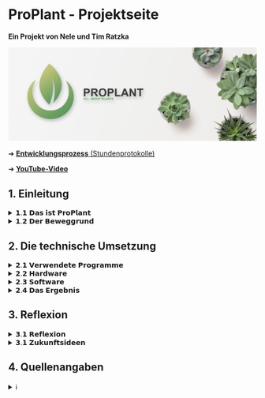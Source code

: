 # ProPlant - Projektseite
**Ein Projekt von Nele und Tim Ratzka**

<img src="images/proplant_banner.png" width="1200" alt="Proplant-Banner">

➜ <a href="https://github.com/NTCR7/ProPlant/blob/main/Studenprotokoll.md">**Entwicklungsprozess** (Stundenprotokolle)</a>

➜ <a href="https://youtu.be/4X6rJNSYpKE">**YouTube-Video**</a> 

## 1. Einleitung
<details>
<summary>𝟭.𝟭 𝗗𝗮𝘀 𝗶𝘀𝘁 𝗣𝗿𝗼𝗣𝗹𝗮𝗻𝘁</summary>
Mit ProPlant haben wir ein Produkt entwickelt, welches für die Überwachung der Gesundheit von Zimmerpflanzen zuständig ist. Dementsprechend wurde ProPlant mit verschiedenen Sensoren ausgestattet, um Daten zu überwachen. 
 
Besonders die Zufuhr von Wasser ist essenziell für das Überleben einer Pflanze. Es ist verantwortlich für den Zelldruck, den Nährstofftransport und stellt einen Bestandteil der Fotosynthese dar. ProPlant verfügt daher über einen Bodenfeuchtigkeitssensor, der entsprechende Daten sammelt. 
 
Ebenso bildet die Luft einen entscheidenen Einflussfaktor ab, den es zu regulieren gilt. Das Produkt überwacht daher die Temperatur, die Feuchtigkeit und den CO₂-Gehalt der Umgebung. So kann ein Vertrocknen oder Schimmel rechtzeitig verhindert werden. Der CO₂-Gehalt ist für die menschliche Gesundheit zu überwachen. Nämlich kann die Pflanze bei Nacht ohne Licht keine Fotosynthese betreiben, sondern sichert ihre Energiezufuhr durch Zellatmung. Dabei entsteht CO₂ als Abfallprodukt. Hegt man als besonderer Pflanzenliebhaber mehrere Pflanzen zuhause ohne regelmäßig durchzulüften, kann der erhöhte CO₂-Gehalt für den Menschen ungesund werden. Auch genrell ist der CO₂-Gehalt in der Luft für uns Menschen wichtig.

Anschließend bewertet ProPlant die Pflanzenwerte als gut oder schlecht. Der jeweilige Status wird anschließend auf einem Display wiedergegeben. So kann der Benutzer die Situation richtig einschätzen und festellen, wenn Handlungsbedarf besteht.
</details>


<details>
<summary>𝟭.𝟮 𝗗𝗲𝗿 𝗕𝗲𝘄𝗲𝗴𝗴𝗿𝘂𝗻𝗱</summary>
Wir leben in einer modernisierten Welt, die beständig nach Innovation und Verbesserung strebt. Bahnbrechende Erkenntnisse werden schnell in den Alltag eines Jeden 
integriert, sodass der Mensch lernen muss, sich diesen anzupassen. Gesundheit, Wohlstand oder auch die Möglichkeit nach Großem zu streben, sind positive Errungenschaften, die sich für einen grossen Teil der Gesellschaft als selbstverständlich etabliert haben.

Viel bedeutsamer ist hingegen die menschliche Augabe und Verpflichtung, sich manchen Umständen dieser Innovation zu beugen. Unteranderm muss das Individuum immer 
schneller und besser funktionieren, während es sich einem Grossenganzen fügt. 
Die Bereitschaft dem nachzugehen, muss jeder Mensch verkörpern, der in unserer Leistungsgesellschaft einen Platz einnehmen will. Somit ensteht jedoch für viele ein Alltag geprägt von Stress. Denn in unserer Welt wird Zeit zur neuen Kostbarkeit. Oft drängt es uns daher zu einer Auszeit von genau diesem Alltag. Wir wollen dieser lauten, vorbeirauschenden Welt entkommen. 

ProPlant - unser Projekt, beschäftigt sich mit einem Aspekt, um dieser Problematik der modernen Welt entgegzuwirken und zu entlasten. Zahlreiche Studien haben bewiesen, dass sich Pflanzen positiv auf die psychische Gesundheit auswirken. Sie erinnern uns an die Natur, welche das genaue Gegenteil einer grauen und gehetzten Arbeitswelt ist. Nicht ohne Grund lindert der Anblick von Pflanzen also Stress. Dies ist eine Option, sich der modernisierten Welt zu entziehen. 

Doch wie bereits angsprochen, ist ein großes Problem unsere Zeit. Manchmal scheint man einfach nie genug zu schaffen. Und dann soll noch Zeit sein, sich 
um eine Pflaze zu kümmern? Mit ProPlant wollen wir diesen Störfaktor ausklammern und einen Helfer bereitstellen. Denn ProPlant sammelt sorgfältig alle Daten, die
über die Gesundheit einer Pflaze bestimmen und wertet diese zuverlässig aus. So weiß der Besitzer nach einem Blick auf das Display, ob die Pflanze beispielsweise Wasser nötig hat. Schnell und unkompliziert.

Uns war es wichtig, mit unserem Projekt Impulse zu setzen in Richtung einer Innovation, die den Alltag erleichtert. Denn auch solche Errungenschaften sollten in der 
Gesellschaft integriert werden.
</details>



## 2. Die technische Umsetzung
<details>
<summary>𝟮.𝟭 𝗩𝗲𝗿𝘄𝗲𝗻𝗱𝗲𝘁𝗲 𝗣𝗿𝗼𝗴𝗿𝗮𝗺𝗺𝗲</summary>

#### <a href="https://www.arduino.cc/"><img src="images/arduino_logo.png" width="25" alt="Arduino-Logo"></a></a> *Die Grundlage - der Arduino*
Das Fundament unseres Projektes stellt der Arduino UNO dar, denn ProPlant ist ein Physical computing Projekt. Vereinfacht involviert Physical computing interaktive
Systeme, die die Welt wahrnehmen und auf sie reagieren. Die Sensoren sammeln in unserem Fall Daten über eine Pflanze und  gegben sie an das System weiter. Dadurch wird
eine Reaktion ausgelöst. ProPlant zeigt nach der Auswertung dementsprechend einen Status auf dem Display an. Der Arduino vereint deshalb Soft- und Hardware. 

Die <a href="https://store.arduino.cc/products/arduino-uno-rev3">Hardware</a> besteht aus einer Platine mit Mikrocontroller, dem Herz des Boards. Diesen gilt es anzusteuern. Dies ist durch die 14 "Digital"-Pins und  6 "Analog"-Pins 
möglich, die für Signaleingänge und -ausgänge zuständig sind. Um den Mikrocontroller per Software zu programmieren und die Daten zu übertragen, ist ein USB-Anschluss
vorhanden, welcher mit einem Pc verbunden werden kann. 

Die <a href="https://www.arduino.cc/en/software">Arduino-Software</a> stellt die andere Hauptkompenente dar. Diese kann durch Programmiersprachen, angeleht an C, C++ und Java, genutzt werden.

#### <a href="https://fritzing.org/"><img src="https://upload.wikimedia.org/wikipedia/commons/c/c1/Fritzing_Software_Logo_Batch.png" width="20" alt="Fritzing-Logo"></a><a href="https://fritzing.org/"> *fritzing*</a>
Physical-Computing Projekte erfordern die richtige Verkabelung der einzelnen Komponenten, um zu funktionieren. Jedoch ist jedes Projekt anderes und benötigt eine
individuelle Umsetzung, um auf die Bedürfnisse zugeschnitten zu sein. Bei komplexeren Projekten kann die eigene Schaltung schnell unübersichtlich und verkompliziert werden. Fritzing unterstützt dabei die digitale Visualisierung der Verkabelungen und wirkt so als Ordnungsfaktor. Aus einer Vielzahl elektronischer Bauteile kann die Schaltung am PC vorgefertigt und veranschaulicht werden. Somit dient die freie Software auch als Dokumentationstool.

#### <a href="https://github.com/"><img src="https://is4-ssl.mzstatic.com/image/thumb/Purple122/v4/f3/01/f2/f301f26d-fe81-18c0-5684-c80369b7d9af/AppIcon-0-1x_U007emarketing-0-7-0-85-220.png/350x350.png?" width="20" alt="GitHub-Logo"></a><a href="https://github.com/"> *GitHub*</a>
Github dient zur Softwareverwaltung und lässt sich gleichzetig als soziales Netzwerk für Entwickler charakterisieren. Somit wird die zeitgleiche Zusammenarbeit an Projekten und das Festhalten der Ergebnisse möglich. Für unser Projekt erfolgte die Dokumentation in Form von Stundenprotokollen und die Plattform diente zur Projektdarstellung.
 
</details>



<details>
<summary>𝟮.𝟮 𝗛𝗮𝗿𝗱𝘄𝗮𝗿𝗲</summary>
Die Hardware besteht bei ProPlant aus dem Arduino UNO, den Sensoren, einem LCD Display und einem Taster. Die Integrierung der einzelnen Bestandteile und ihre Verkabelung wird im Folgenden näher erleutert.
  
#### <a href="https://www.reichelt.de/de/de/entwicklerboards-feuchtesensor-bodenfeuchte--debo-cap-sens-p223620.html?PROVID=2788&gclid=EAIaIQobChMIpLGoyrO1-wIV7hkGAB0JYw15EAQYAyABEgJH_vD_BwE&&r=1">*Der Bodenfeuchtigkeitssensor (Capacitive Soil Moisture Sensor v2.0)*</a>
Dieser Sensor macht sich den dielektrischen Kontrast zwischen Wasser und Boden zu Nutze. Dabei wird die Kapazität der Erde gemessen, die sich durch Feuchtigkeit
verändert. Dies wird dann zu einem Wert umgewandelt, den der Arduino empfangen kann. 
Der Sensor muss mit GND verbunden werden, was für Ground steht. Denn hier ist das Potential 0 und das gleiche Bezugspotential wird verwendet, was die korrekte 
Funktion gewährleistet. Darüber hinaus wird der Sensor mit einem der Analog-Pins verbunden, damit der Arduino das analoge Signal des Sensors empfangen kann.
  <details>
    <summary>Konkrete Verkabelung</summary>
    <img src="images/wiring-capacitive-soil-moisture-sensor.png" width="1200" alt="Bodenfeuchtigkeitssensor">
    </details>
 
#### <a href="https://t1p.de/jsotj">*Das LCD*</a>
Das Display dient zur Anzeige der pflanzlichen Gesundheit und spiegelt die Software wieder. Die Flüssigkristalle innerhalb ändern je nach Ausrichtung die Polarisationsebene des Lichts. Dieser Effekt wird durch das elektrische Feld beeinflusst.
  <details>
   <summary>Konkrete Verkabelung</summary>
   <img src="images/wiring-lcd.png" width="1200" alt="Bodenfeuchtigkeitssensor">
   </details>
  
#### <a href="https://t1p.de/2uv02">*Der Luftemperatur- und Feuchtigkeitssensor (DHT22 AM2302)*</a>
Dieser Sensor ist in der Lage, Luftfeuchte als auch die -temperatur zu messen. Zur Messung der Luftfeuchtigkeit befindet sich ein feuchtigkeitshaltendes Substrat zwische zwei Elektroden. Wenn sich die Luftfeuchtigkeit ändert, verändert sich auch die Leitfähigkeit zwischen den Elektroden. Diese Widerstandsveränderung wird vom Chip erfasst und an den Arduino weitergeben.
Zur Temperaturmessung ist ein NTC-Temperaturfühler vorhanden. Auch bei diesem richtet sich der Widerstand nach dem gemessenen Wert.
   <details>
   <summary>Konkrete Verkabelung</summary>
   <img src="images/wiring-DHT22.png" width="1200" alt="Bodenfeuchtigkeitssensor">
   </details>
 
#### <a href="https://t1p.de/9du7c">*Der Luftsensor für den CO₂-Gehalt (MQ-135 Gassensor)*</a>
Der MQ-135 Gas Sensor bestimmt die Konzentration von Gasen und beruft sich auf chemische Reaktionen. Gase in der Nähe der Elektroden des Sensors reagieren mit den Chemikalien auf den Elektroden. Dies bewirkt eine Änderung des elektrischen Widerstands, was zu einem Konzentrationswert verabeitet werden kann. Für unser Projekt wird der CO₂-Gehalt gemessen.
  <details>
  <summary>Konkrete Verkabelung</summary>
  <img src="images/wiring-MQ135-module.png" width="1200" alt="Bodenfeuchtigkeitssensor">
  </details>
 
#### *Der Taster*
Um die Benutzerfreundlichkeit zu erhöhen, haben wir einen noch einen Taster dazugenommen. Denn dieser fungiert als Impulsgeber, um einen neuen Prozess zu aktivieren. Zudem springt der Taster nachdem der Prozess durchlaufen ist, wieder zurück in seine Ausgangsstellung. Bei ProPlant wird im ungedrückten Zustand nacheinander der Zustand jedes Einflussfaktors angezeigt. Somit können alle Reguliergrößen im Blick behalten werden. Möchte man weitere Informationen über die konkrete Lage erlangen, kann der Taster gedrückt gehalten werden. Nun wird statt einer Auswertung von gut oder schlecht der konkrete Messwert wie die Temperatur in Grad Celsius angezeigt. Für die anderen Einflussgrößen werden Prozente wiedergegeben. So kann der Benutzer bei Bedarf feststellen, wie großer Handlungsbedarf tatsächlich besteht. Wurden alle Werte angezeigt, wird wie gewohnt wieder der Zustand der Pflanze auf dem Display wiedergegeben.
   <details>
   <summary>Konkrete Verkabelung</summary>
   <img src="images/wiring-taster.png" width="1200" alt="Bodenfeuchtigkeitssensor">
   </details>
 
</details>


<details>
<summary>𝟮.𝟯 𝗦𝗼𝗳𝘁𝘄𝗮𝗿𝗲</summary>
Nun haben wir ein System aus Sensoren, dem Arduinio, einem LCD Display und einem Taster vorliegen. Aber erst durch die Software kann die gewünschte Funktionsweise erzielt werden. Bei ProPlant sammeln die Sensoren Werte, welche zuerst zur Kontrolle im seriellen Monitor wiedergeben werden. Diese Werte werden als Variablen gespeichert und mithilfe von Intervallen bewertet. Auf dem LCD wird die jeweilige Bewertung als "good" oder "!bad!" angezeigt. Hinzu kommt noch der Taster, welcher dafür zuständig ist, zwischen der Auswertung und den konkreten Werten zu wechseln.
Der Code und seine Funktion wird im Folgenden erläutert.

```c
//  _____           _____  _             _                       _       _                _ 
// |  __ \         |  __ \| |           | |                     | |     (_)              | |
// | |__) | __ ___ | |__) | | __ _ _ __ | |_      _____  ___ __ | | __ _ _ _ __   ___  __| |
// |  ___/ '__/ _ \|  ___/| |/ _` | '_ \| __|    / _ \ \/ / '_ \| |/ _` | | '_ \ / _ \/ _` |
// | |   | | | (_) | |    | | (_| | | | | |_    |  __/>  <| |_) | | (_| | | | | |  __/ (_| |
// |_|   |_|  \___/|_|    |_|\__,_|_| |_|\__|    \___/_/\_\ .__/|_|\__,_|_|_| |_|\___|\__,_|
//                                                        | |
//                                                        |_|
//
// Einbinden von Bibliotheken für DHT22-Sensor und I2C-LCD-Display
#include <DHT.h>
#include "LiquidCrystal_I2C.h"

// Definieren der Konstante DHTPIN mit dem Wert 2, die den Anschluss-Pin angibt
#define DHTPIN 2

// Definieren der Konstante DHTTYPE, welche den Sensortyp (DHT22) angibt
#define DHTTYPE DHT22

// Erstellung eines neues DHT-Objekt und Initilaisierung mit "DHTPIN" und "DHTTYPE"
DHT dht(DHTPIN, DHTTYPE);

// Initialisierung I2C-LCD-Displays [Adresse 0x3F & Größe 16(Felder)x2(Zeilen)]
LiquidCrystal_I2C lcd(0x3F,16,2);

// Konstante für trockenen & feuchten Boden (wichtig zur Kalibrierung der Bodenfeuchtigkeit)
const int dry = 517;
const int wet = 231;

// Initialisierungsfunktion - wird einmalig zu Beginn des Skripts ausgeführt
void setup()
{
  // Initialisierung der seriellen Kommunikation mit 9600 Baud (Anzahl der Datenbits pro Sekunde)
  Serial.begin(9600);

  // Initialisierung DHT-Sensor
  dht.begin();

  // Initialisierung LCD-Display
  lcd.init();

  //Hintergrundbeleuchtung des LCD-Displays einschalten
  lcd.backlight();

  // Pin 7 als Eingang für Taster konfigurieren
  pinMode (7, INPUT) ;
}


// Hauptfunktion - wird immer wieder wiederholt, wenn das Skript ausgeführt wird
void loop()
{
  // Digitalen Eingang am Pin 7 auslesen und Wert in der Variable "SchalterZustand" speichern
  int SchalterZustand = digitalRead(7);

  // Analogen Eingang durch Feuchtigkeitssensor an Pin 0 auslesen und Wert in der Variable "sensorVal" speichern
  int soilraw = analogRead(A0);

  // Konvertiere den Eingangswert in Prozent um die Bodenfeuchtigkeit darzustellen, dabei sind wet und dry, minimale und maximale Werte.
  // Diese neuen Werte werden zudem in der Variablen "percentageHumidity" gespeichert
  int soilpercentage = map(soilraw, wet, dry, 100,0);

  // Bodenfeuchtigkeitswert über serielle Schnittstelle ausgeben
  Serial.print(String("SoilMoisture: ")+(soilpercentage)+"%  |  ");

  // DHT-Sensor auslesen und Feuchtigkeit in der Variablen "airhumi" speichern 
  float airhumi  = dht.readHumidity();

  // DHT-Sensor auslesen und Temperatur in der Variablen "tempC" speichern
  float tempC = dht.readTemperature();

  // Prüfen, ob der DHT-Sensor korrekt ausgelesen werden konnte - isnan bedeutet "is not a number"
  if (isnan(airhumi) || isnan(tempC))
  {
    // Falls nötig Fehlermeldung über serielle Schnittstelle ausgeben
    Serial.println("error DHT");
  }
  else
  {
    // Luftfeuchtigkeit über serielle Schnittstelle ausgeben
    Serial.print(String("AirHumidity: ")+(airhumi)+"%  |  ");

    // Lufttemperatur über serielle Schnittstelle ausgeben
    Serial.print(String("AirTemperature: ")+(tempC)+"°C  |  ");
  }
  
  // Analogen Eingang am Pin 2 auslesen und Wert in der Variable "MQValue" speichern
  int MQValue = analogRead(2);

  // CO2-Wert über serielle Schnittstelle ausgeben
  Serial.print(String("AirCO2: ")+(MQValue)+"PPM\n");
  
  // Wenn der Taster nicht gedrückt wird, good/!bad! für Bodenfeuchtigkeit, Luftfeuchtigkeit, Lufttemperatur & Luftqualität anzeigen
  if (SchalterZustand == 0)
    {
    // Text "ProPlant soil" auf Zeile 0 des LCD-Displays ausgeben
    lcd.setCursor(0,0);
    lcd.print ("ProPlant soil");
    
    // Text "moisture:" auf Zeile 1 des LCD-Displays ausgeben
    lcd.setCursor(0,1);
    lcd.print ("moisture: ");

    // Stelle für nächste Ausgabe
    lcd.setCursor(10,1);

    // Wenn der Bodenfeuchtigkeitswert im guten Bereich liegt, Text "good" ausgeben
    if ((soilpercentage > 20) && (soilpercentage < 60))  lcd.print("good     ");

    // Wenn der Bodenfeuchtigkeitswert im kritischen Bereich liegt, Text "!bad!" ausgeben
    if (soilpercentage < 20) lcd.print("!bad!     ");
    if (soilpercentage > 60) lcd.print("!bad!     ");

    // Ausgabe für 3 sec
    delay(3000);


    // Text "ProPlant air" in Zeile 0 auf LCD-Display ausgeben
    lcd.setCursor (0,0);
    lcd.print ("ProPlant air ");

    // Text "moisture:" auf Zeile 1 des LCD-Displays ausgeben
    lcd.setCursor(0,1);
    lcd.print ("moisture: ");

    // Stelle für nächste Ausgabe
    lcd.setCursor (10,1);

    // Wenn der Lufttemperaturwert im guten Bereich liegt, Text "good" ausgeben
    if ((airhumi > 55) && (airhumi < 75))  lcd.print("good     ");

    // Wenn der Lufttemperaturwert im kritischen Bereich liegt, Text "!bad!" ausgeben
    if (airhumi < 75) lcd.print("!bad!     ");
    if (airhumi > 55) lcd.print("!bad!     ");

    // Ausgabe für 3 sec
    delay(3000);


    // Text "temp:" auf Zeile 1 des LCD-Displays ausgeben
    lcd.setCursor (0,1);
    lcd.print ("temp: ");

    // Stelle für nächste Ausgabe
    lcd.setCursor (6,1);

    // Wenn der Lufttemperaturwert im guten Bereich liegt, Text "good" ausgeben
    if ((tempC > 16) && (tempC < 24))  lcd.print("good     ");

    // Wenn der Lufttemperaturwert im kritischen Bereich liegt, Text "!bad!" ausgeben
    if (tempC < 16) lcd.print("!bad!     ");
    if (tempC > 24) lcd.print("!bad!     ");

    // Ausgabe für 3 sec
    delay(3000);


    // Text "CO2:" auf Zeile 1 des LCD-Displays ausgeben
    lcd.setCursor (0,1);
    lcd.print ("CO2: ");

    // Stelle für nächste Ausgabe
    lcd.setCursor (5,1);

    // Wenn der Lufttemperaturwert im guten Bereich liegt, Text "good" ausgeben
    if (MQValue < 1000) lcd.print("good     ");

    // Wenn der Luftqualitätswert im kritischen Bereich liegt, Text "!bad!" ausgeben
    if (MQValue > 1000) lcd.print("!bad!     ");
    

    // Ausgabe für 3 sec
    delay(3000);
  }

  // Wenn der Taster gedrückt wird, alle reinen Werte der Sensoren anzeigen (selbe Reihenfolge)
  if (SchalterZustand == 1)
    {
    // Text "ProPlant soil" in Zeile 0 des LCD-Displays ausgeben
    lcd.setCursor (0,0);
    lcd.print ("ProPlant soil");

    // Text "moisture:" in Zeile 1 des LCD-Displays ausgeben
    lcd.setCursor(0,1);
    lcd.print ("moisture: ");

    // Stelle für nächste Ausgabe
    lcd.setCursor(10,1);

    // rohe Bodenfeuchtigkeit ausgeben
    lcd.print(String(soilpercentage)+"%     ");

    // Ausgabe für 3 sec
    delay(3000);


    // Text "ProPlant air " in Zeile 0 des LCD-Display ausgeben
    lcd.setCursor (0,0);
    lcd.print ("ProPlant air ");

    // Text "moisture:" in Zeile 1 des LCD-Displays ausgeben
    lcd.setCursor(0,1);
    lcd.print ("moisture: ");

    // rohe Luftfeuchtigkeit ausgeben
    lcd.setCursor (10,1);
    lcd.print (String(airhumi)+"%     ");

    // Ausgabe für 3 sec
    delay(3000);


    // Stelle für nächste Ausgabe
    lcd.setCursor (0,1);

    // Text "temp:" in Zeile 1 des LCD-Displays ausgeben
    lcd.print ("temp: ");
    lcd.setCursor (6,1);

    // rohe Luftfeuchtigkeit ausgeben
    lcd.print (String(tempC)+" C     ");
    
    // Ausgabe für 3 sec
    delay(3000);


    // Stelle für nächste Ausgabe
    lcd.setCursor (0,1);

    // Text "CO2" in Zeile 1 des LCD-Displays ausgeben
    lcd.print ("CO2: ");

    // rohe Luftfeuchtigkeit ausgeben
    lcd.setCursor (5,1);
    lcd.print (String(MQValue)+" PPM     ");

    // Ausgabe für 3 sec
    delay(3000);
  }
}
```      
</details>


 
<details>
<summary>𝟮.𝟰 𝗗𝗮𝘀 𝗘𝗿𝗴𝗲𝗯𝗻𝗶𝘀</summary>
 
#### *Code*
Unter Verwendung der
<a href="https://www.arduino.cc/reference/en/libraries/liquidcrystal-i2c/"> LiquidCristal library</a>,
<a href="https://www.arduino.cc/reference/en/libraries/dht-sensor-library/">DHT libary</a>
und
<a href="https://www.arduinolibraries.info/libraries/adafruit-unified-sensor">Adafruit Unified Sensor library</a> 
ist dies unser funktionfähiger Code:
  
```c
//  _____           _____  _             _   
// |  __ \         |  __ \| |           | |  
// | |__) | __ ___ | |__) | | __ _ _ __ | |_ 
// |  ___/ '__/ _ \|  ___/| |/ _` | '_ \| __|
// | |   | | | (_) | |    | | (_| | | | | |_ 
// |_|   |_|  \___/|_|    |_|\__,_|_| |_|\__|
//
#include <DHT.h>
#include "LiquidCrystal_I2C.h"
#define DHTPIN 2
#define DHTTYPE DHT22
DHT dht(DHTPIN, DHTTYPE);
LiquidCrystal_I2C lcd(0x3F,16,2);
const int dry = 517;
const int wet = 231;

void setup()
{
  Serial.begin(9600);
  dht.begin();
  lcd.init();
  lcd.backlight();
  pinMode (7, INPUT) ;
}

void loop()
{
  int SchalterZustand = digitalRead(7);
  int soilraw = analogRead(A0);
  int soilpercentage = map(soilraw, wet, dry, 100,0);
  Serial.print(String("SoilMoisture: ")+(soilpercentage)+"%  |  ");
  float airhumi  = dht.readHumidity();
  float tempC = dht.readTemperature();
  if (isnan(airhumi) || isnan(tempC))
  {
    Serial.println("error DHT");
  }
  else
  {
    Serial.print(String("AirHumidity: ")+(airhumi)+"%  |  ");
    Serial.print(String("AirTemperature: ")+(tempC)+"°C  |  ");
  }

  int MQValue = analogRead(2);
  Serial.print(String("AirCO2: ")+(MQValue)+"PPM\n");

  if (SchalterZustand == 0)
    {
    lcd.setCursor(0,0);
    lcd.print ("ProPlant soil");
    lcd.setCursor(0,1);
    lcd.print ("moisture: ");
    lcd.setCursor(10,1);
    if ((soilpercentage > 20) && (soilpercentage < 60))  lcd.print("good     ");
    if (soilpercentage < 20) lcd.print("!bad!     ");
    if (soilpercentage > 60) lcd.print("!bad!     ");
    delay(3000);
    lcd.setCursor (0,0);
    lcd.print ("ProPlant air ");
    lcd.setCursor(0,1);
    lcd.print ("moisture: ");
    lcd.setCursor (10,1);
    if ((airhumi > 55) && (airhumi < 75))  lcd.print("good     ");
    if (airhumi < 75) lcd.print("!bad!     ");
    if (airhumi > 55) lcd.print("!bad!     ");
    delay(3000);
    lcd.setCursor (0,1);
    lcd.print ("temp: ");
    lcd.setCursor (6,1);
    if ((tempC > 16) && (tempC < 24))  lcd.print("good     ");
    if (tempC < 16) lcd.print("!bad!     ");
    if (tempC > 24) lcd.print("!bad!     ");
    delay(3000);
    lcd.setCursor (0,1);
    lcd.print ("CO2: ");
    if (MQValue < 1000) lcd.print("good     ");
    if (MQValue > 1000) lcd.print("!bad!     ");
    lcd.setCursor (5,1);
    delay(3000);
  }
  if (SchalterZustand == 1)
    {
    lcd.setCursor (0,0);
    lcd.print ("ProPlant soil");
    lcd.setCursor(0,1);
    lcd.print ("moisture: ");
    lcd.setCursor(10,1);
    lcd.print(String(soilpercentage)+"%     ");
    delay(3000);
    lcd.setCursor (0,0);
    lcd.print ("ProPlant air ");
    lcd.setCursor(0,1);
    lcd.print ("moisture: ");
    lcd.setCursor (10,1);
    lcd.print (String(airhumi)+"%     ");
    delay(3000);
    lcd.setCursor (0,1);
    lcd.print ("temp: ");
    lcd.setCursor (6,1);
    lcd.print (String(tempC)+" C     ");
    delay(3000);
    lcd.setCursor (0,1);
    lcd.print ("CO2: ");
    lcd.setCursor (5,1);
    lcd.print (String(MQValue)+" PPM     ");
    delay(3000);
  }
}
```  
 
#### <a href="https://youtu.be/4X6rJNSYpKE"><img src="images/youtube-logo.png" width="20" alt="YouTube-Logo"></a><a href="https://youtu.be/4X6rJNSYpKE"> *Video des funktionsfähigen Endproduktes*</a>
Aufgrund von fehlenden Breadboards und Kabeln konnten wir die Umsetzung der Verkabelung nicht noch weiter optimieren. Das Produkt als Ganzes im Video stellt momentan einen Prototypen dar. So sind die wichtigsten Grundgedanken jedoch verankert: Eine Powerbank zur Mobilität, das LCD eingelassen in der Hülle für optische Einheit und
das Außenliegen von Sensoren. Der Bodenfeuchtigkeitssensor kann in den Boden der Pflanze gesteckt werden und die Luftsensoren erfassen außerhalb der Produkthülle die Daten nähstmöglich zur Pflanze.

</details>


## 3. Reflexion
<details>
<summary>𝟯.𝟭 𝗥𝗲𝗳𝗹𝗲𝘅𝗶𝗼𝗻</summary>
Zwei Schüler ohne jegliche Programmierkenntnisse, jedoch getrieben von der Faszination, die eigene Idee umsetzen zu wollen. Dies fasst die Ausgangslage unseres
Projektes zusammen. Unsere Idee stand schnell fest, doch wie die Umsetzung zu gestalten war, bereitete uns Probleme. So mussten wir uns erst informieren, was überhaupt 
benötigt wird, um ein funktionierendes Produkt zu erschaffen. Vorerst gingen wir davon aus, die Werte als Benachrichtigung an ein anderes Gerät weiterleiten zu können.
 
Ohne Vorkenntnisse warf dies Fragen auf wie: Mit welchem Programm können die Werte ausgewertet werden? Müssen die Daten zwischengespeichert werden? Durch das Aneignen von Informationen wurde also klar, dass eine Datenbank benötigt wird. Doch so eine neue Erkenntnis führte uns zu weiteren Unklarheiten. Wie erstelle ich eine Datenbank? Wie binde ich diese ein? Bald mussten wir feststellen, dass wir wie anfänglich gedacht, unsere Idee nicht umsetzen können. Zumal diese ein RaspberryPi
benötigt hätte. 

So ging ärgerlicherweise Arbeit verloren, doch durch die Abänderung war unserer Rahmen greifbarer. Mit dem Arduino kamen wir fortan gut zurecht und konnten unser Projekt Schritt für Schritt visualisieren. Grundkenntnisse wie die Verwendung von if clauses oder die Einbindung von Variablen und Intervallen und vieles mehr konnten wir erlenen und anwenden. 
 
Mit diesem Grundwissen konnten wir schließlich knobeln, überlegen und verbessern, sodass wir eigenständig arbeiten konnten. Mit der eigenen Motivation ging nun auch der Spaß am Umdenken einher. Schlussendlich zahlte sich die Arbeitsbereitschaft und die Spätschichten vor dem PC zuhause auch in unserem Projekt aus. 

Ohne Vorkenntnisse ist es uns gelungen ein Projekt zu verwirklichen, welches eine Komplexität aufweist, die im Alltag tatsächlich nützlich ist. Unsere eigenen Anprüche 
konnten wir somit erfüllen. Nachhaltig konnten wir dabei auch wichtige Kenntnisse für das generelle Programmieren mitnehmen.
</details>


<details>
<summary>𝟯.𝟭 𝗭𝘂𝗸𝘂𝗻𝗳𝘁𝘀𝗶𝗱𝗲𝗲𝗻</summary>
Mit unserem Projekt als Ganzes haben wir ein funktionierendes und hilfreiches Produkt für den Alltag erschaffen. Für die Zukunft schwebt uns vor, dieses Projekt
noch auszuweiten. So soll der Benutzer push-Benachrichtigungen erhalten, wenn der Zustand der Pflanze kritisch ist.
Diesbezüglich kann der Nutzer die Daten benutzerfreundlich an einem anderen Gerät einsehen. 
</details>



## 4. Quellenangaben
<details>
<summary>ℹ️</summary>
 
*Code*
 
<a href="https://www.youtube.com/@MaxTechTV1"><img src="images/youtube-logo.png" width="20" alt="YouTube-Logo"></a><a href="https://www.youtube.com/@MaxTechTV1"> MaxTechTV</a>

<a href="https://arduinogetstarted.com/tutorials/arduino-lcd-i2c"><img src="images/arduino-get-started-logo.png" width="40" alt="arduinogetstarted.com-Logo"></a><a href="https://arduinogetstarted.com/tutorials/arduino-lcd-i2c"> arduinogetstarted.com</a>

<a href="https://funduino.de/anleitung-dht11-dht22"><img src="https://funduino.de/wp-content/uploads/2022/03/FunduinoLogo_v2-2.png" width="80" alt="funduino.de-Logo"></a><a href="https://funduino.de/anleitung-dht11-dht22"> funduino.de</a>

<a href="https://github.com/"><img src="https://is4-ssl.mzstatic.com/image/thumb/Purple122/v4/f3/01/f2/f301f26d-fe81-18c0-5684-c80369b7d9af/AppIcon-0-1x_U007emarketing-0-7-0-85-220.png/350x350.png?" width="20" alt="GitHub-Logo"></a><a href="https://github.com/"> GitHub</a>
 
*Intervalle für Werte, die wir als Richtlinien verwendet haben*
 
<a href="https://www.greenwaybiotech.com/blogs/gardening-articles/how-soil-moisture-affects-your-plants-growth">optimale Bodenfeuchtigkeit</a>
 
<a href="https://www.brune.info/magazin/richtige-luftfeuchtigkeit-fuer-pflanzen/#:~:text=W%C3%A4hrend%20sich%20der%20Mensch%20bei,eine%20Feuchte%20%C3%BCber%2060%20Prozent.">optimale Luftfeuchtigkeit</a>
 
<a href="https://www.plantcaretools.com/de/temperatur-messen-zimmerpflanzen/#:~:text=Tags%C3%BCber%20ist%20eine%20Temperatur%20zwischen,32%C2%B0C.">optimale Lufttemperatur</a> 
 
<a href="https://www.dein-heizungsbauer.de/ratgeber/raumklima/co2-raumluft/">optimaler CO2-Gehalt</a> 

 
*Beschreibung der Sensoren und Bestandteile*

<a href="https://protosupplies.com/product/capacitive-soil-moisture-sensor-module/">capacitive soil moisture sensor</a>
 
<a href="https://www.lcd-module.de/knowhow.html#:~:text=LCD%20ist%20die%20Abk%C3%BCrzung%20von,Anlegen%20eines%20elektrischen%20Feldes%20beeinflusst.">LCD</a>
 
<a href="https://42project.net/dht11-dht22-sensoren-zur-messung-von-temperatur-und-feuchte-mit-dem-arduino-im-vergleich/">DHT22-Sensor</a>
 
<a href="https://www.nielit.gov.in/gorakhpur/sites/default/files/Gorakhpur/alevel_iot_13april20_SM.pdf">MQ-135 Sensor</a>
